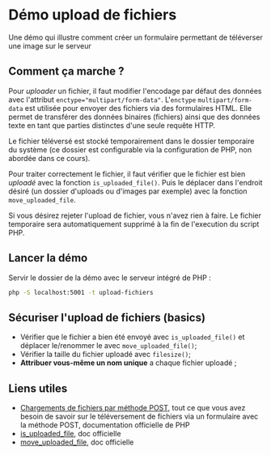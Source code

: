# Démo upload de fichiers

Une démo qui illustre comment créer un formulaire permettant de téléverser une image sur le serveur

## Comment ça marche ?

Pour *uploader* un fichier, il faut modifier l'encodage par défaut des données avec l'attribut `enctype="multipart/form-data"`. L'`enctype` `multipart/form-data` est utilisée pour envoyer des fichiers via des formulaires HTML. Elle permet de transférer des données binaires (fichiers) ainsi que des données texte en tant que parties distinctes d'une seule requête HTTP.

Le fichier téléversé est stocké temporairement dans le dossier temporaire du système (ce dossier est configurable via la configuration de PHP, non abordée dans ce cours).

Pour traiter correctement le fichier, il faut vérifier que le fichier est bien *uploadé* avec la fonction `is_uploaded_file()`. Puis le déplacer dans l'endroit désiré (un dossier d'uploads ou d'images par exemple) avec la fonction `move_uploaded_file`.

Si vous désirez rejeter l'upload de fichier, vous n'avez rien à faire. Le fichier temporaire sera automatiquement supprimé à la fin de l'execution du script PHP.

## Lancer la démo

Servir le dossier de la démo avec le serveur intégré de PHP :

~~~bash
php -S localhost:5001 -t upload-fichiers
~~~

## Sécuriser l'upload de fichiers (basics)

- Vérifier que le fichier a bien été envoyé avec `is_uploaded_file()` et déplacer le/renommer le avec `move_uploaded_file()`;
- Vérifier la taille du fichier uploadé avec `filesize()`;
- **Attribuer vous-même un nom unique** a chaque fichier uploadé ;

## Liens utiles

- [Chargements de fichiers par méthode POST](https://www.php.net/manual/fr/features.file-upload.post-method.php), tout ce que vous avez besoin de savoir sur le téléversement de fichiers via un formulaire avec la méthode POST, documentation officielle de PHP
- [is_uploaded_file](https://www.php.net/manual/fr/function.is-uploaded-file.php), doc officielle
- [move_uploaded_file](https://www.php.net/manual/fr/function.move-uploaded-file.php), doc officielle